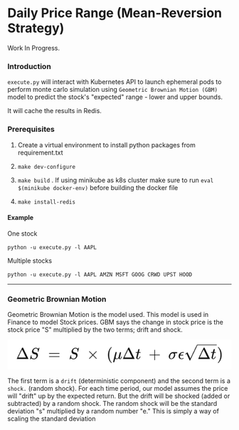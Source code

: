 # Daily Price Range (Mean-Reversion Strategy)

Work In Progress.

### Introduction
```execute.py``` will interact with Kubernetes API to launch ephemeral pods to 
perform monte carlo simulation using ```Geometric Brownian Motion (GBM)``` model to predict the stock's "expected" range - lower and upper bounds.

It will cache the results in Redis. 

### Prerequisites
1. Create a virtual environment to install python packages from requirement.txt
2. ``` make dev-configure ```
3. ``` make build ``` . If using minikube as k8s cluster make sure to run ``` eval $(minikube docker-env) ``` before building the docker file
    
4. ``` make install-redis ```

#### Example
One stock
```.shell script
python -u execute.py -l AAPL
```

Multiple stocks
```.shell script
python -u execute.py -l AAPL AMZN MSFT GOOG CRWD UPST HOOD
```


---
### Geometric Brownian Motion

Geometric Brownian Motion is the model used. This model is used in Finance to model Stock prices. 
GBM says the change in stock price is the stock price "S" multiplied by the two terms; drift and shock.

![Image of GBM](https://github.com/arisdavid/daily-price-range/blob/master/documentation/img/eq.png)

The first term is a ```drift``` (deterministic component) and the second term is a ```shock.``` (random shock). 
For each time period, our model assumes the price will "drift" up by the expected return. 
But the drift will be shocked (added or subtracted) by a random shock. 
The random shock will be the standard deviation "s" multiplied by a random number "e." 
This is simply a way of scaling the standard deviation

